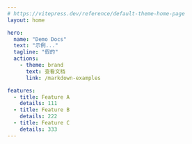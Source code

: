 ```yaml
---
# https://vitepress.dev/reference/default-theme-home-page
layout: home

hero:
  name: "Demo Docs"
  text: "示例..."
  tagline: "假的"
  actions:
    - theme: brand
      text: 查看文档
      link: /markdown-examples

features:
  - title: Feature A
    details: 111
  - title: Feature B
    details: 222
  - title: Feature C
    details: 333
---
```



